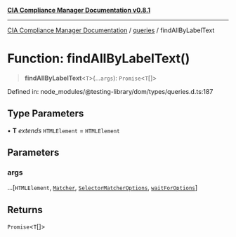 [**CIA Compliance Manager Documentation v0.8.1**](../../../README.md)

***

[CIA Compliance Manager Documentation](../../../globals.md) / [queries](../README.md) / findAllByLabelText

# Function: findAllByLabelText()

> **findAllByLabelText**\<`T`\>(...`args`): `Promise`\<`T`[]\>

Defined in: node\_modules/@testing-library/dom/types/queries.d.ts:187

## Type Parameters

• **T** *extends* `HTMLElement` = `HTMLElement`

## Parameters

### args

...\[`HTMLElement`, [`Matcher`](../../../type-aliases/Matcher.md), [`SelectorMatcherOptions`](../../queryHelpers/interfaces/SelectorMatcherOptions.md), [`waitForOptions`](../../../interfaces/waitForOptions.md)\]

## Returns

`Promise`\<`T`[]\>
